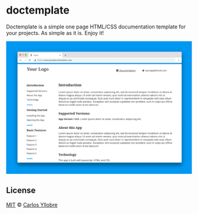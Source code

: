 # doctemplate
Doctemplate is a simple one page HTML/CSS documentation template for your projects. As simple as it is. Enjoy it!

![Doctemplate](/documentation-template.png)

## License
[MIT](https://opensource.org/licenses/MIT) © [Carlos Yllobre](https://iamcharlie.design/)
